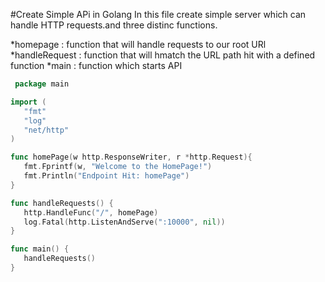 #Create Simple APi in Golang
 In this file create simple server which can handle HTTP requests.and three distinc functions.

 *homepage : function that will handle requests to our root URl
 *handleRequest : function that will hmatch the URL path hit with a defined function
 *main : function which starts API

 ```go
  package main

import (
    "fmt"
    "log"
    "net/http"
)

func homePage(w http.ResponseWriter, r *http.Request){
    fmt.Fprintf(w, "Welcome to the HomePage!")
    fmt.Println("Endpoint Hit: homePage")
}

func handleRequests() {
    http.HandleFunc("/", homePage)
    log.Fatal(http.ListenAndServe(":10000", nil))
}

func main() {
    handleRequests()
}
```

